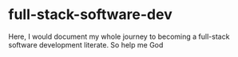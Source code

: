# full-stack-software-dev
Here, I would document my whole journey to becoming a full-stack software development literate. So help me God
